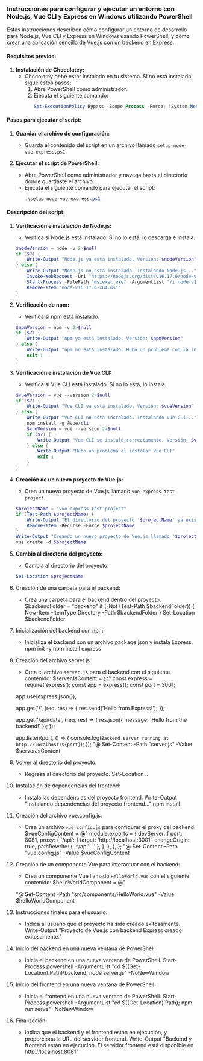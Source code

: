 ### Instrucciones para configurar y ejecutar un entorno con Node.js, Vue CLI y Express en Windows utilizando PowerShell

Estas instrucciones describen cómo configurar un entorno de desarrollo para Node.js, Vue CLI y Express en Windows usando PowerShell, y cómo crear una aplicación sencilla de Vue.js con un backend en Express.

#### Requisitos previos:

1. **Instalación de Chocolatey:**
   - Chocolatey debe estar instalado en tu sistema. Si no está instalado, sigue estos pasos:
     1. Abre PowerShell como administrador.
     2. Ejecuta el siguiente comando:
        ```ps1
        Set-ExecutionPolicy Bypass -Scope Process -Force; [System.Net.ServicePointManager]::SecurityProtocol = [System.Net.ServicePointManager]::SecurityProtocol -bor 3072; iex ((New-Object System.Net.WebClient).DownloadString('https://chocolatey.org/install.ps1'))
        ```

#### Pasos para ejecutar el script:

1. **Guardar el archivo de configuración:**
   - Guarda el contenido del script en un archivo llamado `setup-node-vue-express.ps1`.

2. **Ejecutar el script de PowerShell:**
   - Abre PowerShell como administrador y navega hasta el directorio donde guardaste el archivo.
   - Ejecuta el siguiente comando para ejecutar el script:
     ```ps1
     .\setup-node-vue-express.ps1
     ```

#### Descripción del script:

1. **Verificación e instalación de Node.js:**
   - Verifica si Node.js está instalado. Si no lo está, lo descarga e instala.
   ```ps1
   $nodeVersion = node -v 2>$null
   if ($?) {
       Write-Output "Node.js ya está instalado. Versión: $nodeVersion"
   } else {
       Write-Output "Node.js no está instalado. Instalando Node.js..."
       Invoke-WebRequest -Uri "https://nodejs.org/dist/v16.17.0/node-v16.17.0-x64.msi" -OutFile "node-v16.17.0-x64.msi"
       Start-Process -FilePath "msiexec.exe" -ArgumentList "/i node-v16.17.0-x64.msi /quiet" -Wait
       Remove-Item "node-v16.17.0-x64.msi"
   }

2. **Verificación de npm:**
   - Verifica si npm está instalado.
   ```ps1
   $npmVersion = npm -v 2>$null
   if ($?) {
       Write-Output "npm ya está instalado. Versión: $npmVersion"
   } else {
       Write-Output "npm no está instalado. Hubo un problema con la instalación de Node.js"
       exit 1
   }

3. **Verificación e instalación de Vue CLI:**
   - Verifica si Vue CLI está instalado. Si no lo está, lo instala.
   ```ps1
   $vueVersion = vue --version 2>$null
   if ($?) {
       Write-Output "Vue CLI ya está instalado. Versión: $vueVersion"
   } else {
       Write-Output "Vue CLI no está instalado. Instalando Vue CLI..."
       npm install -g @vue/cli
       $vueVersion = vue --version 2>$null
       if ($?) {
           Write-Output "Vue CLI se instaló correctamente. Versión: $vueVersion"
       } else {
           Write-Output "Hubo un problema al instalar Vue CLI"
           exit 1
       }
   }

4. **Creación de un nuevo proyecto de Vue.js:**
   - Crea un nuevo proyecto de Vue.js llamado `vue-express-test-project`.
   ```ps1
   $projectName = "vue-express-test-project"
   if (Test-Path $projectName) {
       Write-Output "El directorio del proyecto '$projectName' ya existe. Borrando el directorio..."
       Remove-Item -Recurse -Force $projectName
   }
   Write-Output "Creando un nuevo proyecto de Vue.js llamado '$projectName'..."
   vue create -d $projectName

5. **Cambio al directorio del proyecto:**
   - Cambia al directorio del proyecto.
   ```ps1
   Set-Location $projectName

6. Creación de una carpeta para el backend:
   - Crea una carpeta para el backend dentro del proyecto.
   $backendFolder = "backend"
   if (-Not (Test-Path $backendFolder)) {
       New-Item -ItemType Directory -Path $backendFolder
   }
   Set-Location $backendFolder

7. Inicialización del backend con npm:
   - Inicializa el backend con un archivo package.json y instala Express.
   npm init -y
   npm install express

8. Creación del archivo server.js:
   - Crea el archivo `server.js` para el backend con el siguiente contenido:
   $serverJsContent = @"
   const express = require('express');
   const app = express();
   const port = 3001;

   app.use(express.json());

   app.get('/', (req, res) => {
       res.send('Hello from Express!');
   });

   app.get('/api/data', (req, res) => {
       res.json({ message: 'Hello from the backend!' });
   });

   app.listen(port, () => {
       console.log(`Backend server running at http://localhost:${port}`);
   });
   "@
   Set-Content -Path "server.js" -Value $serverJsContent

9. Volver al directorio del proyecto:
   - Regresa al directorio del proyecto.
   Set-Location ..

10. Instalación de dependencias del frontend:
    - Instala las dependencias del proyecto frontend.
    Write-Output "Instalando dependencias del proyecto frontend..."
    npm install

11. Creación del archivo vue.config.js:
    - Crea un archivo `vue.config.js` para configurar el proxy del backend.
    $vueConfigContent = @"
    module.exports = {
        devServer: {
            port: 8081,
            proxy: {
                '/api': {
                    target: 'http://localhost:3001',
                    changeOrigin: true,
                    pathRewrite: { '^/api': '' },
                },
            },
        },
    };
    "@
    Set-Content -Path "vue.config.js" -Value $vueConfigContent

12. Creación de un componente Vue para interactuar con el backend:
    - Crea un componente Vue llamado `HelloWorld.vue` con el siguiente contenido:
    $helloWorldComponent = @"
    <template>
      <div class="hello">
        <h1>{{ message }}</h1>
      </div>
    </template>

    <script>
    export default {
      name: 'HelloWorld',
      data() {
        return {
          message: ''
        };
      },
      mounted() {
        fetch('/api/data')
          .then(response => response.json())
          .then(data => {
            this.message = data.message;
          });
      }
    };
    </script>

    <style scoped>
    h1 {
      font-weight: normal;
    }
    </style>
    "@
    Set-Content -Path "src/components/HelloWorld.vue" -Value $helloWorldComponent

13. Instrucciones finales para el usuario:
    - Indica al usuario que el proyecto ha sido creado exitosamente.
    Write-Output "Proyecto de Vue.js con backend Express creado exitosamente."

14. Inicio del backend en una nueva ventana de PowerShell:
    - Inicia el backend en una nueva ventana de PowerShell.
    Start-Process powershell -ArgumentList "cd $((Get-Location).Path)\backend; node server.js" -NoNewWindow

15. Inicio del frontend en una nueva ventana de PowerShell:
    - Inicia el frontend en una nueva ventana de PowerShell.
    Start-Process powershell -ArgumentList "cd $((Get-Location).Path); npm run serve" -NoNewWindow

16. Finalización:
    - Indica que el backend y el frontend están en ejecución, y proporciona la URL del servidor frontend.
    Write-Output "Backend y frontend están en ejecución. El servidor frontend está disponible en http://localhost:8081"

